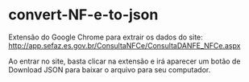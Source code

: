 # convert-NF-e-to-json

Extensão do Google Chrome para extrair os dados do site: http://app.sefaz.es.gov.br/ConsultaNFCe/ConsultaDANFE_NFCe.aspx

Ao entrar no site, basta clicar na extensão e irá aparecer um botão de Download JSON para baixar o arquivo para seu computador.
